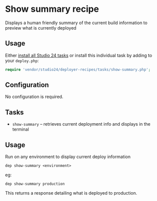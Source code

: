 # Show summary recipe

Displays a human friendly summary of the current build information to preview what is currently deployed

## Usage

Either [install all Studio 24 tasks](../installation.md) or install this individual task by adding to your `deploy.php`:

```php
require 'vendor/studio24/deployer-recipes/tasks/show-summary.php';
```

## Configuration
No configuration is required.

## Tasks

- `show-summary` – retrieves current deployment info and displays in the terminal

## Usage
  
Run on any environment to display current deploy information   

```
dep show-summary <environment>
```  

eg:
```
dep show-summary production
```  

This returns a response detailing what is deployed to production.






